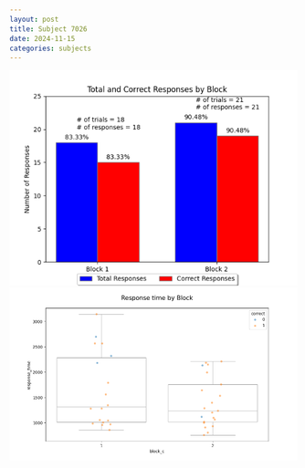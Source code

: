 ```yaml
---
layout: post
title: Subject 7026
date: 2024-11-15
categories: subjects
---
```


![](data/7026/run-3/7026_ATS_responses.png)
![](data/7026/run-3/7026_ATS_rt.png)

